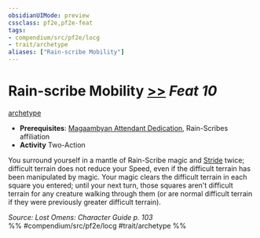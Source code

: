 ```yaml
---
obsidianUIMode: preview
cssclass: pf2e,pf2e-feat
tags:
- compendium/src/pf2e/locg
- trait/archetype
aliases: ["Rain-scribe Mobility"]
---
```

# Rain-scribe Mobility  [>>](rules/core-rulebook/chapter-9-playing-the-game.md#Actions "Two-Action") *Feat 10*  
[archetype](rules/traits/archetype.md "Archetype Feat Trait")  

- **Prerequisites**: [Magaambyan Attendant Dedication](compendium/feats/magaambyan-attendant-dedication-locg.md), Rain-Scribes affiliation
- **Activity** Two-Action

You surround yourself in a mantle of Rain-Scribe magic and [Stride](rules/actions/stride.md) twice; difficult terrain does not reduce your Speed, even if the difficult terrain has been manipulated by magic. Your magic clears the difficult terrain in each square you entered; until your next turn, those squares aren't difficult terrain for any creature walking through them (or are normal difficult terrain if they were previously greater difficult terrain).

*Source: Lost Omens: Character Guide p. 103*  
%% #compendium/src/pf2e/locg #trait/archetype %%